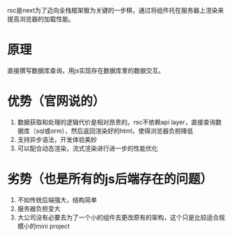 rsc是next为了迈向全栈框架极为关键的一步棋，通过将组件托在服务器上渲染来提高浏览器的加载性能。
# 原理
直接撰写数据库查询，用js实现存在数据库里的数据交互。
# 优势（官网说的）
1. 数据获取和处理的逻辑代价是相对昂贵的。rsc不依赖api layer，直接查询数据库（sql或orm），然后返回渲染好的html，使得浏览器负担降低
2. 支持异步语法，开发体验美妙
3. 可以配合动态渲染，流式渲染进行进一步的性能优化
# 劣势（也是所有的js后端存在的问题）
1. 不如传统后端强大，结构简单
2. 服务器负担变大
3. 大公司没有必要去为了一个小的组件去更改原有的架构，这个只是比较适合规模小的mini project